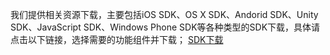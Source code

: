 我们提供相关资源下载，主要包括iOS SDK、OS X SDK、Andorid SDK、Unity SDK、JavaScript SDK、Windows Phone SDK等各种类型的SDK下载，具体请点击以下链接，选择需要的功能组件并下载；
[SDK下载](https://tab.leancloud.cn/docs/sdk_down.html)